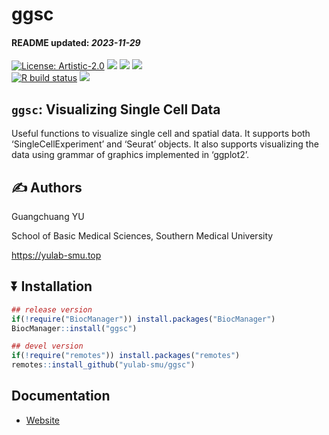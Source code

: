 ggsc
================
<h4>  
README updated: <i>2023-11-29</i>  
</h4>

<!-- generated by rworkflows::use_readme() -->

[![License:
Artistic-2.0](https://img.shields.io/badge/license-Artistic--2.0-blue.svg)](https://cran.r-project.org/web/licenses/Artistic-2.0)
[![](https://img.shields.io/badge/devel%20version-1.1.1.002-black.svg)](https://github.com/YuLab-SMU/ggsc)
[![](https://img.shields.io/github/languages/code-size/YuLab-SMU/ggsc.svg)](https://github.com/YuLab-SMU/ggsc)
[![](https://img.shields.io/github/last-commit/YuLab-SMU/ggsc.svg)](https://github.com/YuLab-SMU/ggsc/commits/master)
<br> [![R build
status](https://github.com/YuLab-SMU/ggsc/workflows/rworkflows/badge.svg)](https://github.com/YuLab-SMU/ggsc/actions)
[![](https://codecov.io/gh/YuLab-SMU/ggsc/branch/master/graph/badge.svg)](https://app.codecov.io/gh/YuLab-SMU/ggsc)
<br>

<!-- To modify Package/Title/Description/Authors fields, edit the DESCRIPTION file -->

## `ggsc`: Visualizing Single Cell Data

Useful functions to visualize single cell and spatial data. It supports
both ‘SingleCellExperiment’ and ‘Seurat’ objects. It also supports
visualizing the data using grammar of graphics implemented in ‘ggplot2’.

## :writing_hand: Authors

Guangchuang YU

School of Basic Medical Sciences, Southern Medical University

<https://yulab-smu.top>

<!-- 
If you use `ggsc`, please cite: -->
<!-- Modify this by editing the file: inst/CITATION  -->
<!-- 
> 
-->

## :arrow_double_down: Installation

``` r
## release version
if(!require("BiocManager")) install.packages("BiocManager")
BiocManager::install("ggsc")

## devel version
if(!require("remotes")) install.packages("remotes")
remotes::install_github("yulab-smu/ggsc")
```

## Documentation

- [Website](https://yulab-smu.top/ggsc)

<br>

